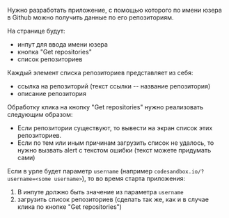 Нужно разработать приложение, с помощью которого по имени юзера в Github можно получить данные по его репозиториям.

На странице будут:

- инпут для ввода имени юзера
- кнопка "Get repositories"
- список репозиториев

Каждый элемент списка репозиториев представляет из себя:

- ссылка на репозиторий (текст ссылки -- название репозитория)
- описание репозитория

Обработку клика на кнопку "Get repositories" нужно реализовать следующим образом:

- Если репозитории существуют, то вывести на экран список этих репозиториев.
- Если по тем или иным причинам загрузить список не удалось, то нужно вызвать alert с текстом ошибки (текст можете придумать сами)

Если в урле будет параметр `username` (например `codesandbox.io/?username=<some username>`), то во время старта приложения:

1.  В инпуте должно быть значение из параметра `username`
2.  загрузить список репозиториев (сделать так же, как и в случае клика по кнопке "Get repositories")